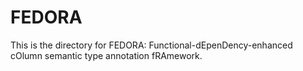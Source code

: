 # FEDORA

This is the directory for FEDORA: Functional-dEpenDency-enhanced cOlumn semantic type annotation fRAmework.
